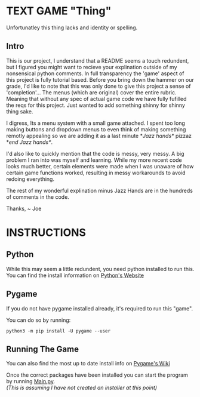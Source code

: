 # TEXT GAME "Thing"
 Unfortunatley this thing lacks and identity or spelling.

## Intro
This is our project, I understand that a README seems a touch redundent, but I figured you might want to recieve your explination outside of my nonsensical python comments.
In full transparency the 'game' aspect of this project is fully tutorial based. Before you bring down the hammer on our grade, I'd like to note that this was only done to give this project a sense of 'completion'... The menus (which are original) cover the entire rubric. Meaning that without any spec of actual game code we have fully fufilled the reqs for this project. Just wanted to add something shinny for shinny thing sake.

I digress, Its a menu system with a small game attached. I spent too long making buttons and dropdown menus to even think of making something remotly appealing so we are adding it as a last minute \**Jazz hands\** pizzaz \**end Jazz hands\**. 

I'd also like to quickly mention that the code is messy, very messy. A big problem I ran into was myself and learning. While my more recent code looks much better, certain elements were made when I was unaware of how certain game functions worked, resulting in messy workarounds to avoid redoing everything.

The rest of my wonderful explination minus Jazz Hands are in the hundreds of comments in the code.

Thanks,
 ~ Joe

# INSTRUCTIONS

## Python
While this may seem a little redundent, you need python installed to run this.  
You can find the install information on [Python's Website](https://www.python.org/downloads/)  

## Pygame
If you do not have pygame installed already, it's required to run this "game".  

You can do so by running:  
```
python3 -m pip install -U pygame --user  
```
## Running The Game
You can also find the most up to date install info on [Pygame's Wiki](https://www.pygame.org/wiki/GettingStarted)  


Once the correct packages have been installed you can start the program by running [Main.py](JumpGame/Innards/Main.py).  
*(This is assuming I have not created an installer at this point)*
